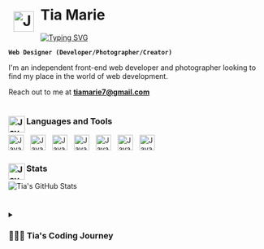 # <img align="left" alt="Java" width="40px" style="padding:10px" src="https://i.postimg.cc/SxWgcBtk/tumblr-f3c495760a6354a3db71752c70e5c6bb-e6aaffdb-250.png"/> Tia Marie

<a href="https://git.io/typing-svg"><img src="https://readme-typing-svg.demolab.com?font=Fira+Mono&size=26&duration=4000&pause=1000&color=E55508&width=435&lines=Welcome!;Front+end+developer;Always+learning+new+things;Happy+Halloween!" alt="Typing SVG" /></a>

**`Web Designer (Developer/Photographer/Creator)`**

I'm an independent front-end web developer and photographer looking to find my place in the world of web development.

Reach out to me at <b>tiamarie7@gmail.com</b>

#

### <img align="left" alt="Java" width="32px" style="" src="https://i.postimg.cc/y8VLXQqR/tumblr-2826e53d3c4345998b0800677ed53630-bfc2a79a-250.png"/> Languages and Tools

<img align="left" alt="Java" width="30px" style="padding-right:10px;" src="https://cdn.jsdelivr.net/gh/devicons/devicon/icons/git/git-original.svg"/>

<img align="left" alt="Java" width="30px" style="padding-right:10px;" src="https://cdn.jsdelivr.net/gh/devicons/devicon/icons/html5/html5-plain.svg"/>

<img align="left" alt="Java" width="30px" style="padding-right:10px;" src="https://cdn.jsdelivr.net/gh/devicons/devicon/icons/css3/css3-plain.svg"/>

<img align="left" alt="Java" width="30px" style="padding-right:10px;" src="https://cdn.jsdelivr.net/gh/devicons/devicon/icons/javascript/javascript-plain.svg"/>

<img align="left" alt="Java" width="30px" style="padding-right:10px;" src="https://cdn.jsdelivr.net/gh/devicons/devicon/icons/react/react-original.svg"/>

<img align="left" alt="Java" width="30px" style="padding-right:10px;" src="https://cdn.jsdelivr.net/gh/devicons/devicon/icons/nodejs/nodejs-original.svg"/>

<img align="left" alt="Java" width="30px" style="padding-right:10px;" src="https://cdn.jsdelivr.net/gh/devicons/devicon/icons/github/github-original.svg"/>

<br>

#

### <img align="left" alt="Java" width="32px" style="" src="https://i.postimg.cc/7hGVhd2v/tumblr-9e6ba829f7ccbc5a817df3d24f2c12e8-9567b12b-250.png"/> Stats
![Tia's GitHub Stats](https://github-readme-stats.vercel.app/api?username=tiamarie7&show_icons=true&theme=darcula)

#

<details>
<summary><h3> 👩🏻‍💻 Tia's Coding Journey</h3></summary>
My coding journey started when I was a teenager, back when MySpace was at the top of the social media hierarchy. Wanting my profile to stand out above my friend's (<i>and so I could get into everyone's top 8</i>), I started to teach myself basic HTML/CSS. Within months I was being asked to make custom code for everyone's pages and design the code to their individual and unique tastes. That was my first introduction to coding and I fell in love.
<br>
Over the years I dabbled in coding very casually and only did it for recreation while I worked multiple retail jobs. It was still one of my favorite things to do in my off time.
<br>
Starting in late 2021 I began to study coding more seriously, in an effort to achieve my ultimate dream goal of being able to work from home. Since then I've joined Promineo Tech's Front-End classes and through them I've been able to refine my coding skills and develop my own style with everything I've learned. I'm more confident about my work than I have ever been before. Even though I'm still finding my place, I wake up every day excited to learn something new in the vast and rapidly growing world of web development!
